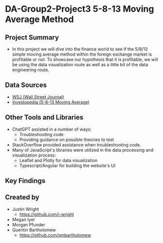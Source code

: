 # DA-Group2-Project3 5-8-13 Moving Average Method

## Project Summary

- In this project we will dive into the finance world to see if the 5/8/13 simple moving average method within the foreign exchange market is profitable or not. To showcase our hypothesis that it is profitable, we will be using the data visualization route as well as a little bit of the data engineering route.

## Data Sources

- [WSJ (Wall Street Journal)](https://www.wsj.com/market-data)
- [Investopedia (5-8-13 Moving Average)](https://www.investopedia.com/articles/active-trading/010116/perfect-moving-averages-day-trading.asp)

## Other Tools and Libraries
- ChatGPT assisted in a number of ways:
    - Troubleshooting code
    - Providing guidance on possible theories to test
- StackOverflow provided assistance when troubleshooting code.
- Many of JavaScript's libraries were utilized in the data processing and visualization process:
    - Leaflet and Plotly for data visualization
    - Typescript/Angular for building the website's UI

## Key Findings


## Created by

- Justin Wright
    - https://github.com/j-wright
- Megan Iyer
- Morgan Pfunder
- Quentin Bartholomew
    - https://github.com/qmbartholomew
